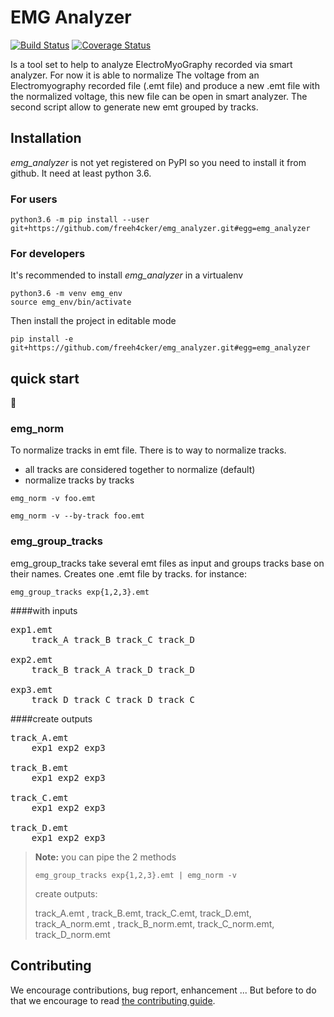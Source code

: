 # EMG Analyzer
[![Build Status](https://travis-ci.org/freeh4cker/emg_analyzer.svg?branch=master)](https://travis-ci.org/freeh4cker/emg_analyzer)
[![Coverage Status](https://coveralls.io/repos/github/freeh4cker/emg_analyzer/badge.svg?branch=master)](https://coveralls.io/github/freeh4cker/emg_analyzer?branch=master)


Is a tool set to help to analyze ElectroMyoGraphy recorded via smart analyzer.
For now it is able to normalize The voltage from an Electromyography recorded file (.emt file)
and produce a new .emt file with the normalized voltage, this new file can be open in smart analyzer.
The second script allow to generate new emt grouped by tracks. 

## Installation

*emg_analyzer* is not yet registered on PyPI so you need to install it from github.
It need at least python 3.6.

### For users

```
python3.6 -m pip install --user git+https://github.com/freeh4cker/emg_analyzer.git#egg=emg_analyzer
```

### For developers

It's recommended to install *emg_analyzer* in a virtualenv

```
python3.6 -m venv emg_env
source emg_env/bin/activate
```

Then install the project in editable mode

```
pip install -e git+https://github.com/freeh4cker/emg_analyzer.git#egg=emg_analyzer
``` 

## quick start

:construction: 

### emg_norm

To normalize tracks in emt file. There is to way to normalize tracks.
* all tracks are considered together to normalize (default)
* normalize tracks by tracks
   
```
emg_norm -v foo.emt

emg_norm -v --by-track foo.emt
```

### emg_group_tracks

emg_group_tracks take several emt files as input and groups tracks base on their names.
Creates one .emt file by tracks. for instance:

```
emg_group_tracks exp{1,2,3}.emt 
```

####with inputs

<pre>
exp1.emt
    track_A track_B track_C track_D

exp2.emt
    track_B track_A track_D track_D

exp3.emt
    track_D track_C track_D track_C
</pre>

####create outputs

<pre>
track_A.emt
    exp1 exp2 exp3

track_B.emt
    exp1 exp2 exp3

track_C.emt
    exp1 exp2 exp3

track_D.emt
    exp1 exp2 exp3
</pre>

> **Note:**
> you can pipe the 2 methods
> ```
> emg_group_tracks exp{1,2,3}.emt | emg_norm -v
> ```
> create outputs:
>
> track_A.emt , track_B.emt, track_C.emt, track_D.emt, 
> track_A_norm.emt , track_B_norm.emt, track_C_norm.emt, track_D_norm.emt

## Contributing 

We encourage contributions, bug report, enhancement ... 
But before to do that we encourage to read [the contributing guide](CONTRIBUTING.md).
